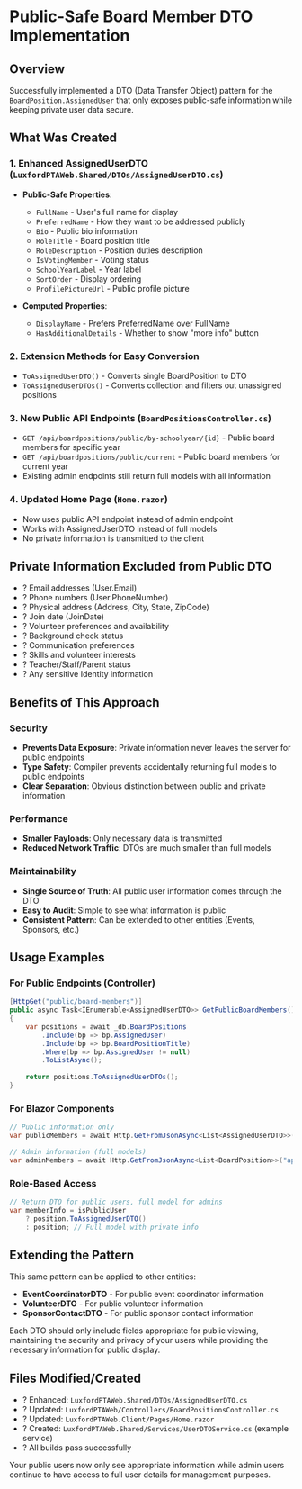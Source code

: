 # Public-Safe Board Member DTO Implementation

## Overview
Successfully implemented a DTO (Data Transfer Object) pattern for the `BoardPosition.AssignedUser` that only exposes public-safe information while keeping private user data secure.

## What Was Created

### 1. Enhanced AssignedUserDTO (`LuxfordPTAWeb.Shared/DTOs/AssignedUserDTO.cs`)
- **Public-Safe Properties**:
  - `FullName` - User's full name for display
  - `PreferredName` - How they want to be addressed publicly
  - `Bio` - Public bio information
  - `RoleTitle` - Board position title
  - `RoleDescription` - Position duties description
  - `IsVotingMember` - Voting status
  - `SchoolYearLabel` - Year label
  - `SortOrder` - Display ordering
  - `ProfilePictureUrl` - Public profile picture

- **Computed Properties**:
  - `DisplayName` - Prefers PreferredName over FullName
  - `HasAdditionalDetails` - Whether to show "more info" button

### 2. Extension Methods for Easy Conversion
- `ToAssignedUserDTO()` - Converts single BoardPosition to DTO
- `ToAssignedUserDTOs()` - Converts collection and filters out unassigned positions

### 3. New Public API Endpoints (`BoardPositionsController.cs`)
- `GET /api/boardpositions/public/by-schoolyear/{id}` - Public board members for specific year
- `GET /api/boardpositions/public/current` - Public board members for current year
- Existing admin endpoints still return full models with all information

### 4. Updated Home Page (`Home.razor`)
- Now uses public API endpoint instead of admin endpoint
- Works with AssignedUserDTO instead of full models
- No private information is transmitted to the client

## Private Information Excluded from Public DTO
- ? Email addresses (User.Email)
- ? Phone numbers (User.PhoneNumber)  
- ? Physical address (Address, City, State, ZipCode)
- ? Join date (JoinDate)
- ? Volunteer preferences and availability
- ? Background check status
- ? Communication preferences
- ? Skills and volunteer interests
- ? Teacher/Staff/Parent status
- ? Any sensitive Identity information

## Benefits of This Approach

### Security
- **Prevents Data Exposure**: Private information never leaves the server for public endpoints
- **Type Safety**: Compiler prevents accidentally returning full models to public endpoints
- **Clear Separation**: Obvious distinction between public and private information

### Performance
- **Smaller Payloads**: Only necessary data is transmitted
- **Reduced Network Traffic**: DTOs are much smaller than full models

### Maintainability
- **Single Source of Truth**: All public user information comes through the DTO
- **Easy to Audit**: Simple to see what information is public
- **Consistent Pattern**: Can be extended to other entities (Events, Sponsors, etc.)

## Usage Examples

### For Public Endpoints (Controller)
```csharp
[HttpGet("public/board-members")]
public async Task<IEnumerable<AssignedUserDTO>> GetPublicBoardMembers()
{
    var positions = await _db.BoardPositions
        .Include(bp => bp.AssignedUser)
        .Include(bp => bp.BoardPositionTitle)
        .Where(bp => bp.AssignedUser != null)
        .ToListAsync();
        
    return positions.ToAssignedUserDTOs();
}
```

### For Blazor Components
```csharp
// Public information only
var publicMembers = await Http.GetFromJsonAsync<List<AssignedUserDTO>>("api/boardpositions/public/current");

// Admin information (full models)
var adminMembers = await Http.GetFromJsonAsync<List<BoardPosition>>("api/boardpositions/all-by-schoolyear/5");
```

### Role-Based Access
```csharp
// Return DTO for public users, full model for admins
var memberInfo = isPublicUser 
    ? position.ToAssignedUserDTO() 
    : position; // Full model with private info
```

## Extending the Pattern

This same pattern can be applied to other entities:

- **EventCoordinatorDTO** - For public event coordinator information
- **VolunteerDTO** - For public volunteer information  
- **SponsorContactDTO** - For public sponsor contact information

Each DTO should only include fields appropriate for public viewing, maintaining the security and privacy of your users while providing the necessary information for public display.

## Files Modified/Created
- ? Enhanced: `LuxfordPTAWeb.Shared/DTOs/AssignedUserDTO.cs`
- ? Updated: `LuxfordPTAWeb/Controllers/BoardPositionsController.cs`
- ? Updated: `LuxfordPTAWeb.Client/Pages/Home.razor`
- ? Created: `LuxfordPTAWeb.Shared/Services/UserDTOService.cs` (example service)
- ? All builds pass successfully

Your public users now only see appropriate information while admin users continue to have access to full user details for management purposes.